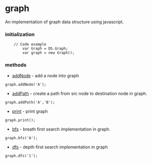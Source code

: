# graph 

An implementation of graph data structure using javascript.

### initialization 

```
    // Code example
        var Graph = DS.Graph;
        var graph = new Graph();
```

### methods 
* [addNode](./graph.js) - add a node into graph
```
graph.addNode('A');
```

* [addPath](./graph.js) - create a path from src node to destination node in graph. 
```
graph.addPath('A','B');
```


* [print](./graph.js) - print graph
```
graph.print();
```

* [bfs](./bfs.js) - breath first search implementation in graph.
```
graph.bfs('A');
```

* [dfs](./dfs.js) - depth first search implementation in graph
```
graph.dfs('1');
```